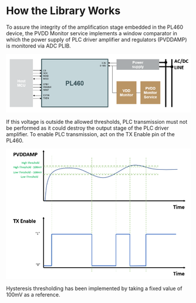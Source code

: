 # How the Library Works

To assure the integrity of the amplification stage embedded in the PL460 device, the PVDD Monitor service implements a window comparator in which the power supply of PLC driver amplifier and regulators (PVDDAMP) is monitored via ADC PLIB. 

![SRV_PVDDMON_blocks2](GUID-D7FFD067-156C-42FE-9F7A-18DF5DA5F0A7-low.png)

If this voltage is outside the allowed thresholds, PLC transmission must not be performed as it could destroy the output stage of the PLC driver amplifier. To enable PLC transmission, act on the TX Enable pin of the PL460.

![SRV_PVDDMON_signals](GUID-BDA12C0E-F0D0-46C4-B1BF-F915C03E1975-low.png)

Hysteresis thresholding has been implemented by taking a fixed value of 100mV as a reference.
